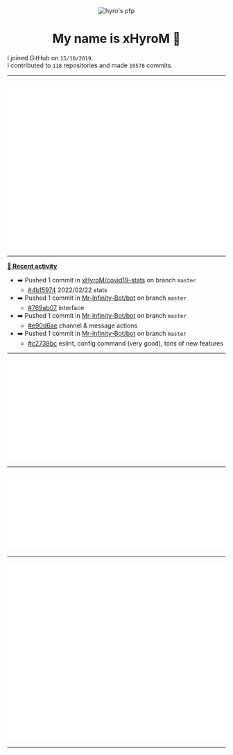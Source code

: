 <p align="center">
    <img src="https://avatars.githubusercontent.com/u/56601352" width="192" alt="hyro's pfp" />
    <h1 align="center">My name is xHyroM 👋</h1>
</p>

I joined GitHub on `15/10/2019`.  
I contributed to `118` repositories and made `10578` commits.  

___

<img src="https://github.com/xHyroM/xHyroM/blob/master/.cache/base.svg">

___

**[📰 Recent activity](https://github.com/xHyroM)**
* ➡️ Pushed 1 commit in [xHyroM/covid19-stats](https://github.com/xHyroM/covid19-stats) on branch `master`
  * [#4b15974](https://github.com/xHyroM/covid19-stats/commit/4b15974) 2022/02/22 stats
* ➡️ Pushed 1 commit in [Mr-Infinity-Bot/bot](https://github.com/Mr-Infinity-Bot/bot) on branch `master`
  * [#769ab07](https://github.com/Mr-Infinity-Bot/bot/commit/769ab07) interface
* ➡️ Pushed 1 commit in [Mr-Infinity-Bot/bot](https://github.com/Mr-Infinity-Bot/bot) on branch `master`
  * [#e90d6ae](https://github.com/Mr-Infinity-Bot/bot/commit/e90d6ae) channel &amp; message actions
* ➡️ Pushed 1 commit in [Mr-Infinity-Bot/bot](https://github.com/Mr-Infinity-Bot/bot) on branch `master`
  * [#c2739bc](https://github.com/Mr-Infinity-Bot/bot/commit/c2739bc) eslint, config command (very good), tons of new features


___

<img src="https://github.com/xHyroM/xHyroM/blob/master/.cache/isocalendar.svg">

___

<img src="https://github.com/xHyroM/xHyroM/blob/master/.cache/languages.svg">

___

<img src="https://github.com/xHyroM/xHyroM/blob/master/.cache/achievements.svg">

___